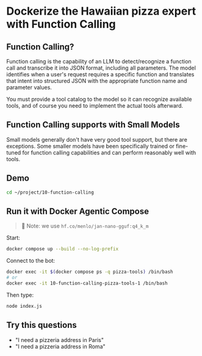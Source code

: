 # Dockerize the Hawaiian pizza expert with Function Calling

## Function Calling?

Function calling is the capability of an LLM to detect/recognize a function call and transcribe it into JSON format, including all parameters. The model identifies when a user's request requires a specific function and translates that intent into structured JSON with the appropriate function name and parameter values. 

You must provide a tool catalog to the model so it can recognize available tools, and of course you need to implement the actual tools afterward.

## Function Calling supports with Small Models

Small models generally don't have very good tool support, but there are exceptions. Some smaller models have been specifically trained or fine-tuned for function calling capabilities and can perform reasonably well with tools.


## Demo

```bash 
cd ~/project/10-function-calling
```

## Run it with Docker Agentic Compose
> 👋 Note: we use `hf.co/menlo/jan-nano-gguf:q4_k_m`

Start:
```bash 
docker compose up --build --no-log-prefix
```

Connect to the bot:
```bash 
docker exec -it $(docker compose ps -q pizza-tools) /bin/bash
# or
docker exec -it 10-function-calling-pizza-tools-1 /bin/bash
```

Then type:
```bash 
node index.js
```

## Try this questions

- "I need a pizzeria address in Paris"
- "I need a pizzeria address in Roma"